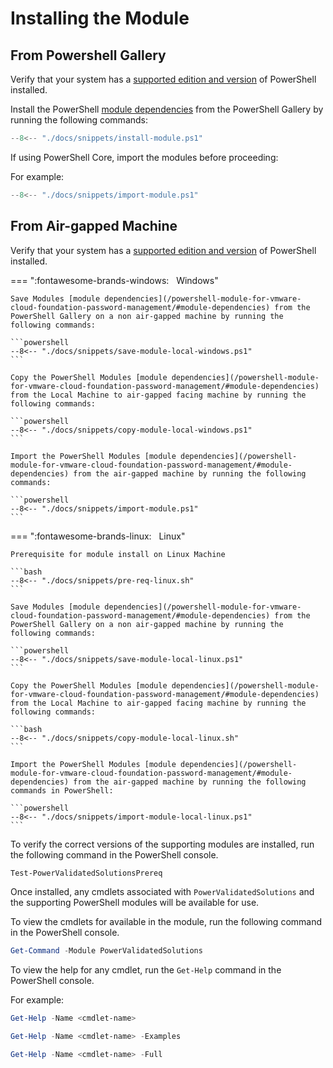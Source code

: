 # Installing the Module

## From Powershell Gallery

Verify that your system has a [supported edition and version](/power-validated-solutions-for-cloud-foundation/#powershell) of PowerShell installed.

Install the PowerShell [module dependencies](/power-validated-solutions-for-cloud-foundation/#module-dependencies) from the PowerShell Gallery by running the following commands:

```powershell
--8<-- "./docs/snippets/install-module.ps1"
```

If using PowerShell Core, import the modules before proceeding:

For example:

```powershell
--8<-- "./docs/snippets/import-module.ps1"
```

## From Air-gapped Machine

Verify that your system has a [supported edition and version](/powershell-module-for-vmware-cloud-foundation-password-management/#powershell) of PowerShell installed.

=== ":fontawesome-brands-windows: &nbsp; Windows"

    Save Modules [module dependencies](/powershell-module-for-vmware-cloud-foundation-password-management/#module-dependencies) from the PowerShell Gallery on a non air-gapped machine by running the following commands:

    ```powershell
    --8<-- "./docs/snippets/save-module-local-windows.ps1"
    ```

    Copy the PowerShell Modules [module dependencies](/powershell-module-for-vmware-cloud-foundation-password-management/#module-dependencies) from the Local Machine to air-gapped facing machine by running the following commands:

    ```powershell
    --8<-- "./docs/snippets/copy-module-local-windows.ps1"
    ```

    Import the PowerShell Modules [module dependencies](/powershell-module-for-vmware-cloud-foundation-password-management/#module-dependencies) from the air-gapped machine by running the following commands:

    ```powershell
    --8<-- "./docs/snippets/import-module.ps1"
    ```

=== ":fontawesome-brands-linux: &nbsp; Linux"

    Prerequisite for module install on Linux Machine

    ```bash
    --8<-- "./docs/snippets/pre-req-linux.sh"
    ```

    Save Modules [module dependencies](/powershell-module-for-vmware-cloud-foundation-password-management/#module-dependencies) from the PowerShell Gallery on a non air-gapped machine by running the following commands:

    ```powershell
    --8<-- "./docs/snippets/save-module-local-linux.ps1"
    ```

    Copy the PowerShell Modules [module dependencies](/powershell-module-for-vmware-cloud-foundation-password-management/#module-dependencies) from the Local Machine to air-gapped facing machine by running the following commands:

    ```bash
    --8<-- "./docs/snippets/copy-module-local-linux.sh"
    ```

    Import the PowerShell Modules [module dependencies](/powershell-module-for-vmware-cloud-foundation-password-management/#module-dependencies) from the air-gapped machine by running the following commands in PowerShell:

    ```powershell
    --8<-- "./docs/snippets/import-module-local-linux.ps1"
    ```
    
To verify the correct versions of the supporting modules are installed, run the following command in the PowerShell console.

```powershell
Test-PowerValidatedSolutionsPrereq
```

Once installed, any cmdlets associated with `PowerValidatedSolutions` and the supporting PowerShell modules will be available for use.

To view the cmdlets for available in the module, run the following command in the PowerShell console.

```powershell
Get-Command -Module PowerValidatedSolutions
```

To view the help for any cmdlet, run the `Get-Help` command in the PowerShell console.

For example:

```powershell
Get-Help -Name <cmdlet-name>
```

```powershell
Get-Help -Name <cmdlet-name> -Examples
```

```powershell
Get-Help -Name <cmdlet-name> -Full
```
